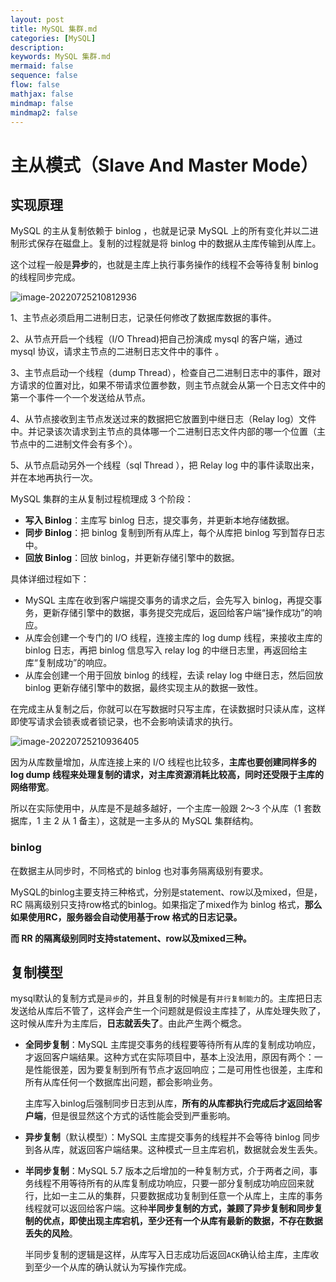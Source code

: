 ```yaml
---
layout: post
title: MySQL 集群.md
categories: [MySQL]
description: 
keywords: MySQL 集群.md
mermaid: false
sequence: false
flow: false
mathjax: false
mindmap: false
mindmap2: false
---
```

# 主从模式（Slave And Master Mode）

## 实现原理

MySQL 的主从复制依赖于 binlog ，也就是记录 MySQL 上的所有变化并以二进制形式保存在磁盘上。复制的过程就是将 binlog 中的数据从主库传输到从库上。

这个过程一般是**异步**的，也就是主库上执行事务操作的线程不会等待复制 binlog 的线程同步完成。



![image-20220725210812936](https://oss.xubighead.top/oss/image/202506/1930204683848224770.png)



1、主节点必须启用二进制日志，记录任何修改了数据库数据的事件。

2、从节点开启一个线程（I/O Thread)把自己扮演成 mysql 的客户端，通过 mysql 协议，请求主节点的二进制日志文件中的事件 。

3、主节点启动一个线程（dump Thread），检查自己二进制日志中的事件，跟对方请求的位置对比，如果不带请求位置参数，则主节点就会从第一个日志文件中的第一个事件一个一个发送给从节点。

4、从节点接收到主节点发送过来的数据把它放置到中继日志（Relay log）文件中。并记录该次请求到主节点的具体哪一个二进制日志文件内部的哪一个位置（主节点中的二进制文件会有多个）。

5、从节点启动另外一个线程（sql Thread ），把 Relay log 中的事件读取出来，并在本地再执行一次。



MySQL 集群的主从复制过程梳理成 3 个阶段：

- **写入 Binlog**：主库写 binlog 日志，提交事务，并更新本地存储数据。
- **同步 Binlog**：把 binlog 复制到所有从库上，每个从库把 binlog 写到暂存日志中。
- **回放 Binlog**：回放 binlog，并更新存储引擎中的数据。

具体详细过程如下：

- MySQL 主库在收到客户端提交事务的请求之后，会先写入 binlog，再提交事务，更新存储引擎中的数据，事务提交完成后，返回给客户端“操作成功”的响应。
- 从库会创建一个专门的 I/O 线程，连接主库的 log dump 线程，来接收主库的 binlog 日志，再把 binlog 信息写入 relay log 的中继日志里，再返回给主库“复制成功”的响应。
- 从库会创建一个用于回放 binlog 的线程，去读 relay log 中继日志，然后回放 binlog 更新存储引擎中的数据，最终实现主从的数据一致性。

在完成主从复制之后，你就可以在写数据时只写主库，在读数据时只读从库，这样即使写请求会锁表或者锁记录，也不会影响读请求的执行。



![image-20220725210936405](https://oss.xubighead.top/oss/image/202506/1930204740811067394.png)



因为从库数量增加，从库连接上来的 I/O 线程也比较多，**主库也要创建同样多的 log dump 线程来处理复制的请求，对主库资源消耗比较高，同时还受限于主库的网络带宽**。

所以在实际使用中，从库是不是越多越好，一个主库一般跟 2～3 个从库（1 套数据库，1 主 2 从 1 备主），这就是一主多从的 MySQL 集群结构。



### binlog

在数据主从同步时，不同格式的 binlog 也对事务隔离级别有要求。

MySQL的binlog主要支持三种格式，分别是statement、row以及mixed，但是，RC 隔离级别只支持row格式的binlog。如果指定了mixed作为 binlog 格式，**那么如果使用RC，服务器会自动使用基于row 格式的日志记录。**

**而 RR 的隔离级别同时支持statement、row以及mixed三种。**



## 复制模型

mysql默认的复制方式是`异步`的，并且复制的时候是有`并行复制能力`的。主库把日志发送给从库后不管了，这样会产生一个问题就是假设主库挂了，从库处理失败了，这时候从库升为主库后，**日志就丢失了**。由此产生两个概念。



- **全同步复制**：MySQL 主库提交事务的线程要等待所有从库的复制成功响应，才返回客户端结果。这种方式在实际项目中，基本上没法用，原因有两个：一是性能很差，因为要复制到所有节点才返回响应；二是可用性也很差，主库和所有从库任何一个数据库出问题，都会影响业务。

  主库写入binlog后强制同步日志到从库，**所有的从库都执行完成后才返回给客户端**，但是很显然这个方式的话性能会受到严重影响。



- **异步复制**（默认模型）：MySQL 主库提交事务的线程并不会等待 binlog 同步到各从库，就返回客户端结果。这种模式一旦主库宕机，数据就会发生丢失。



- **半同步复制**：MySQL 5.7 版本之后增加的一种复制方式，介于两者之间，事务线程不用等待所有的从库复制成功响应，只要一部分复制成功响应回来就行，比如一主二从的集群，只要数据成功复制到任意一个从库上，主库的事务线程就可以返回给客户端。这种**半同步复制的方式，兼顾了异步复制和同步复制的优点，即使出现主库宕机，至少还有一个从库有最新的数据，不存在数据丢失的风险**。

  半同步复制的逻辑是这样，从库写入日志成功后返回`ACK`确认给主库，主库收到至少一个从库的确认就认为写操作完成。